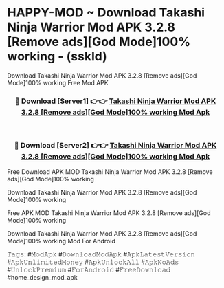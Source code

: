 # HAPPY-MOD ~ Download Takashi Ninja Warrior Mod APK 3.2.8 [Remove ads][God Mode]100% working - (sskld)
Download Takashi Ninja Warrior Mod APK 3.2.8 [Remove ads][God Mode]100% working Free Mod APK

<div align="center">
<h3>🔴 Download [Server1] 👉👉 <a href="https://apk-comot.site?title=Takashi_Ninja_Warrior_Mod_APK_3.2.8_[Remove_ads][God_Mode]100%_working">Takashi Ninja Warrior Mod APK 3.2.8 [Remove ads][God Mode]100% working Mod Apk</a></h3><br>

<h3>🔴 Download [Server2] 👉👉 <a href="https://apk-comot.site?title=Takashi_Ninja_Warrior_Mod_APK_3.2.8_[Remove_ads][God_Mode]100%_working">Takashi Ninja Warrior Mod APK 3.2.8 [Remove ads][God Mode]100% working Mod Apk</a></h3>
</div>


Free Download APK MOD Takashi Ninja Warrior Mod APK 3.2.8 [Remove ads][God Mode]100% working

Download Takashi Ninja Warrior Mod APK 3.2.8 [Remove ads][God Mode]100% working 

Free APK MOD Takashi Ninja Warrior Mod APK 3.2.8 [Remove ads][God Mode]100% working 

Download Takashi Ninja Warrior Mod APK 3.2.8 [Remove ads][God Mode]100% working Mod For Android

𝚃𝚊𝚐𝚜: #𝙼𝚘𝚍𝙰𝚙𝚔 #𝙳𝚘𝚠𝚗𝚕𝚘𝚊𝚍𝙼𝚘𝚍𝙰𝚙𝚔 #𝙰𝚙𝚔𝙻𝚊𝚝𝚎𝚜𝚝𝚅𝚎𝚛𝚜𝚒𝚘𝚗 #𝙰𝚙𝚔𝚄𝚗𝚕𝚒𝚖𝚒𝚝𝚎𝚍𝙼𝚘𝚗𝚎𝚢 #𝙰𝚙𝚔𝚄𝚗𝚕𝚘𝚌𝚔𝙰𝚕𝚕 #𝙰𝚙𝚔𝙽𝚘𝙰𝚍𝚜 #𝚄𝚗𝚕𝚘𝚌𝚔𝙿𝚛𝚎𝚖𝚒𝚞𝚖 #𝙵𝚘𝚛𝙰𝚗𝚍𝚛𝚘𝚒𝚍 #𝙵𝚛𝚎𝚎𝙳𝚘𝚠𝚗𝚕𝚘𝚊𝚍 #home_design_mod_apk